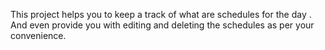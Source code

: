 This project helps you to keep a track of what are schedules for the day . And even provide you with editing and deleting the schedules as per your convenience.
